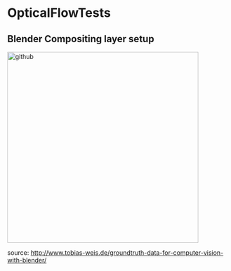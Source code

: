# OpticalFlowTests

## Blender Compositing layer setup

<img width="435" alt="github" src="https://github.com/nadasimre/OpticalFlowTests/assets/91874793/956d7050-ada6-4e92-b4a1-a780ce0e4941">

source: http://www.tobias-weis.de/groundtruth-data-for-computer-vision-with-blender/
